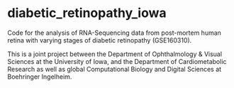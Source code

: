 # diabetic_retinopathy_iowa
Code for the analysis of RNA-Sequencing data from post-mortem human retina with varying stages of diabetic retinopathy (GSE160310). 

This is a joint project between the Department of Ophthalmology &amp; Visual Sciences at the University of Iowa, and the Department of Cardiometabolic Research as well as global Computational Biology and Digital Sciences at Boehringer Ingelheim.
